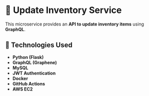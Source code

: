 # 📌 Update Inventory Service

This microservice provides an **API to update inventory items** using **GraphQL**.

## 🚀 Technologies Used
- **Python (Flask)**
- **GraphQL (Graphene)**
- **MySQL**
- **JWT Authentication**
- **Docker**
- **GitHub Actions**
- **AWS EC2**

